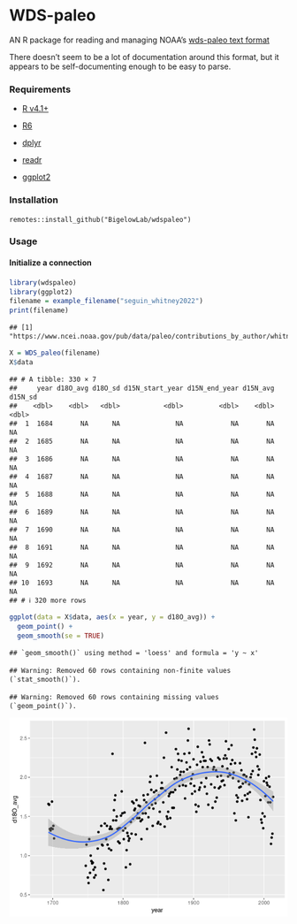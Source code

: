 WDS-paleo
================

AN R package for reading and managing NOAA’s [wds-paleo text
format](https://www.ncei.noaa.gov/products/paleoclimatology/contributing-data)

There doesn’t seem to be a lot of documentation around this format, but
it appears to be self-documenting enough to be easy to parse.

### Requirements

-   [R v4.1+](https://www.r-project.org/)

-   [R6](https://CRAN.R-project.org/package=R6)

-   [dplyr](https://CRAN.R-project.org/package=dplyr)

-   [readr](https://CRAN.R-project.org/package=readr)

-   [ggplot2](https://CRAN.R-project.org/package=ggplot2)

### Installation

    remotes::install_github("BigelowLab/wdspaleo")

### Usage

#### Initialize a connection

``` r
library(wdspaleo)
library(ggplot2)
filename = example_filename("seguin_whitney2022")
print(filename)
```

    ## [1] "https://www.ncei.noaa.gov/pub/data/paleo/contributions_by_author/whitney2022/seguin_whitney2022.txt"

``` r
X = WDS_paleo(filename)
X$data
```

    ## # A tibble: 330 × 7
    ##     year d18O_avg d18O_sd d15N_start_year d15N_end_year d15N_avg d15N_sd
    ##    <dbl>    <dbl>   <dbl>           <dbl>         <dbl>    <dbl>   <dbl>
    ##  1  1684       NA      NA              NA            NA       NA      NA
    ##  2  1685       NA      NA              NA            NA       NA      NA
    ##  3  1686       NA      NA              NA            NA       NA      NA
    ##  4  1687       NA      NA              NA            NA       NA      NA
    ##  5  1688       NA      NA              NA            NA       NA      NA
    ##  6  1689       NA      NA              NA            NA       NA      NA
    ##  7  1690       NA      NA              NA            NA       NA      NA
    ##  8  1691       NA      NA              NA            NA       NA      NA
    ##  9  1692       NA      NA              NA            NA       NA      NA
    ## 10  1693       NA      NA              NA            NA       NA      NA
    ## # ℹ 320 more rows

``` r
ggplot(data = X$data, aes(x = year, y = d18O_avg)) + 
  geom_point() +
  geom_smooth(se = TRUE)
```

    ## `geom_smooth()` using method = 'loess' and formula = 'y ~ x'

    ## Warning: Removed 60 rows containing non-finite values (`stat_smooth()`).

    ## Warning: Removed 60 rows containing missing values (`geom_point()`).

![](README_files/figure-gfm/unnamed-chunk-2-1.png)<!-- -->

